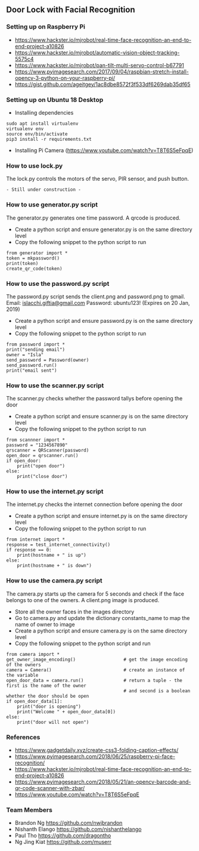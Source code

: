 ## Door Lock with Facial Recognition

### Setting up on Raspberry Pi
- https://www.hackster.io/mjrobot/real-time-face-recognition-an-end-to-end-project-a10826
- https://www.hackster.io/mjrobot/automatic-vision-object-tracking-5575c4
- https://www.hackster.io/mjrobot/pan-tilt-multi-servo-control-b67791
- https://www.pyimagesearch.com/2017/09/04/raspbian-stretch-install-opencv-3-python-on-your-raspberry-pi/
- https://gist.github.com/ageitgey/1ac8dbe8572f3f533df6269dab35df65

### Setting up on Ubuntu 18 Desktop
- Installing dependencies
```
sudo apt install virtualenv
virtualenv env
source env/bin/activate
pip3 install -r requirements.txt
```
- Installing Pi Camera (https://www.youtube.com/watch?v=T8T6S5eFpqE)

### How to use lock.py
The lock.py controls the motors of the servo, PIR sensor, and push button.
```
- Still under construction -
```

### How to use generator.py script
The generator.py generates one time password. A qrcode is produced.
- Create a python script and ensure generator.py is on the same directory level
- Copy the following snippet to the python script to run
```
from generator import *
token = mkpassword()
print(token)
create_qr_code(token)
```

### How to use the password.py script
The password.py script sends the client.png and password.png to gmail. Email: islacchi.giftia@gmail.com Password: ubuntu123! (Expires on 20 Jan, 2019)
- Create a python script and ensure password.py is on the same directory level
- Copy the following snippet to the python script to run
```
from password import *
print("sending email")
owner = "Isla"
send_password = Password(owner)
send_password.run()
print("email sent")
```

### How to use the scanner.py script
The scanner.py checks whether the password tallys before opening the door
- Create a python script and ensure scanner.py is on the same directory level
- Copy the following snippet to the python script to run
```
from scannner import *
password = "1234567890"
qrscanner = QRScanner(password)
open_door = qrscanner.run()
if open_door:
    print("open door")
else:
    print("close door")
```

### How to use the internet.py script
The internet.py checks the internet connection before opening the door
- Create a python script and ensure internet.py is on the same directory level
- Copy the following snippet to the python script to run
```
from internet import *
response = test_internet_connectivity()
if response == 0:
    print(hostname + " is up")
else:
    print(hostname + " is down")
```

### How to use the camera.py script
The camera.py starts up the camera for 5 seconds and check if the face belongs to one of the owners. A client.png image is produced.
- Store all the owner faces in the images directory
- Go to camera.py and update the dictionary constants_name to map the name of owner to image
- Create a python script and ensure camera.py is on the same directory level
- Copy the following snippet to the python script and run
```
from camera import *
get_owner_image_encoding()                  # get the image encoding of the owners
camera = Camera()                           # create an instance of the variable
open_door_data = camera.run()               # return a tuple - the first is the name of the owner 
                                            # and second is a boolean whether the door should be open 
if open_door_data[1]:
    print("door is opening")
    print("Welcome " + open_door_data[0])
else:
    print("door will not open")
```


### References
- https://www.gadgetdaily.xyz/create-css3-folding-caption-effects/
- https://www.pyimagesearch.com/2018/06/25/raspberry-pi-face-recognition/
- https://www.hackster.io/mjrobot/real-time-face-recognition-an-end-to-end-project-a10826
- https://www.pyimagesearch.com/2018/05/21/an-opencv-barcode-and-qr-code-scanner-with-zbar/
- https://www.youtube.com/watch?v=T8T6S5eFpqE

### Team Members
- Brandon Ng https://github.com/nwjbrandon
- Nishanth Elango https://github.com/nishanthelango
- Paul Tho https://github.com/dragontho
- Ng Jing Kiat https://github.com/muserr
